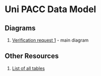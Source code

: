 Uni PACC Data Model
===================

Diagrams
---------

1. [Verification request 1](diagrams/verification-request-1.md) - main diagram

Other Resources
----------------

1. [List of all tables](all-tables.md)